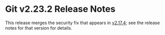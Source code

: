 Git v2.23.2 Release Notes
=========================

This release merges the security fix that appears in [v2.17.4](2.17.4.md); see
the release notes for that version for details.
